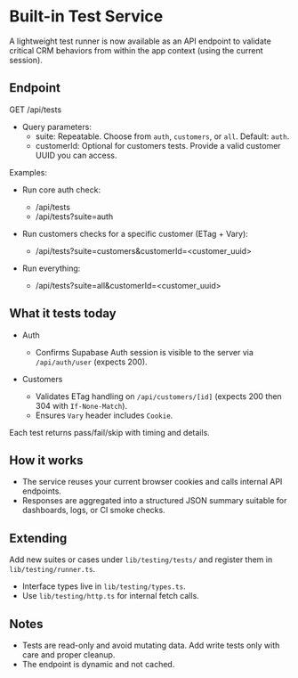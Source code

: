 # Built-in Test Service

A lightweight test runner is now available as an API endpoint to validate critical CRM behaviors from within the app context (using the current session).

## Endpoint

GET /api/tests

- Query parameters:
  - suite: Repeatable. Choose from `auth`, `customers`, or `all`. Default: `auth`.
  - customerId: Optional for customers tests. Provide a valid customer UUID you can access.

Examples:

- Run core auth check:
  - /api/tests
  - /api/tests?suite=auth

- Run customers checks for a specific customer (ETag + Vary):
  - /api/tests?suite=customers&customerId=<customer_uuid>

- Run everything:
  - /api/tests?suite=all&customerId=<customer_uuid>

## What it tests today

- Auth
  - Confirms Supabase Auth session is visible to the server via `/api/auth/user` (expects 200).

- Customers
  - Validates ETag handling on `/api/customers/[id]` (expects 200 then 304 with `If-None-Match`).
  - Ensures `Vary` header includes `Cookie`.

Each test returns pass/fail/skip with timing and details.

## How it works

- The service reuses your current browser cookies and calls internal API endpoints.
- Responses are aggregated into a structured JSON summary suitable for dashboards, logs, or CI smoke checks.

## Extending

Add new suites or cases under `lib/testing/tests/` and register them in `lib/testing/runner.ts`.

- Interface types live in `lib/testing/types.ts`.
- Use `lib/testing/http.ts` for internal fetch calls.

## Notes

- Tests are read-only and avoid mutating data. Add write tests only with care and proper cleanup.
- The endpoint is dynamic and not cached.
